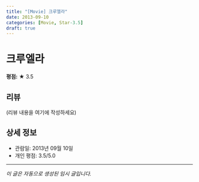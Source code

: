 ```yaml
---
title: "[Movie] 크루엘라"
date: 2013-09-10
categories: [Movie, Star-3.5]
draft: true
---
```


# 크루엘라

**평점:** ★ 3.5

## 리뷰

(리뷰 내용을 여기에 작성하세요)

## 상세 정보

- 관람일: 2013년 09월 10일
- 개인 평점: 3.5/5.0

---

*이 글은 자동으로 생성된 임시 글입니다.*
